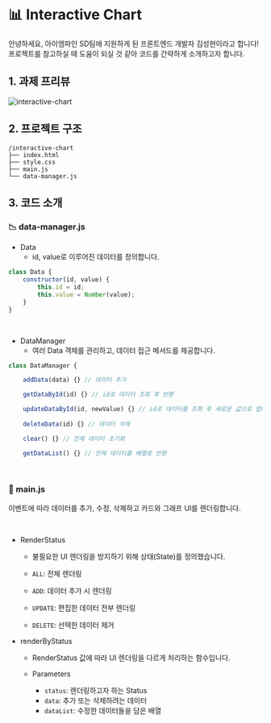 # 📊 Interactive Chart

안녕하세요, 아이엠파인 SD팀에 지원하게 된 프론트엔드 개발자 김성현이라고 합니다!<br>
프로젝트를 참고하실 때 도움이 되실 것 같아 코드를 간략하게 소개하고자 합니다.<br>

## 1. 과제 프리뷰
![interactive-chart](https://github.com/user-attachments/assets/5af65b56-eb4c-4ebc-9e7a-f6f3f033bdf5)


## 2. 프로젝트 구조
```
/interactive-chart
├── index.html
├── style.css
├── main.js
└── data-manager.js
```

## 3. 코드 소개


### 📉 data-manager.js


- Data
  - id, value로 이루어진 데이터를 정의합니다. 

```javascript
class Data {
    constructor(id, value) {
        this.id = id;
        this.value = Number(value);
    }
}
```
<br>

- DataManager
  - 여러 Data 객체를 관리하고, 데이터 접근 메서드를 제공합니다.


```javascript
class DataManager {

    addData(data) {} // 데이터 추가

    getDataById(id) {} // id로 데이터 조회 후 반환

    updateDataById(id, newValue) {} // id로 데이터를 조회 후 새로운 값으로 업데이트
    
    deleteData(id) {} // 데이터 삭제

    clear() {} // 전체 데이터 초기화

    getDataList() {} // 전체 데이터를 배열로 반환
```

<br>

### 🏁 main.js


이벤트에 따라 데이터를 추가, 수정, 삭제하고 카드와 그래프 UI를 렌더링합니다.

<br>

- RenderStatus
  - 불필요한 UI 렌더링을 방지하기 위해 상태(State)를 정의했습니다.


  - `ALL`: 전체 렌더링 <br>
  - `ADD`: 데이터 추가 시 렌더링 <br>
  - `UPDATE`: 편집한 데이터 전부 렌더링 <br>
  - `DELETE`: 선택한 데이터 제거<br>

- renderByStatus
  - RenderStatus 값에 따라 UI 렌더링을 다르게 처리하는 함수입니다. <br>
  - Parameters <br>
  
      - `status`: 렌더링하고자 하는 Status <br>
      - `data`: 추가 또는 삭제하려는 데이터 <br>
      - `dataList`: 수정한 데이터들을 담은 배열 <br>


